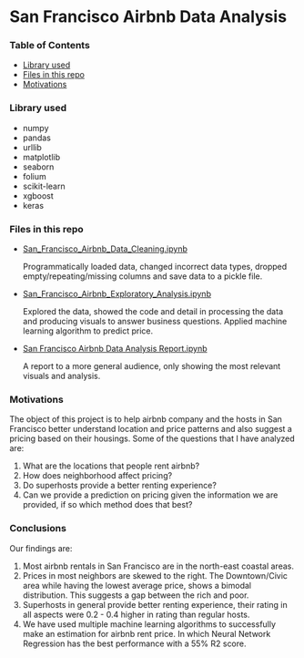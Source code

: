 # San Francisco Airbnb Data Analysis

### Table of Contents
- [Library used](#lib)
- [Files in this repo](#files)
- [Motivations](#motivations)

<a id='lib'></a>
### Library used
- numpy
- pandas
- urllib
- matplotlib
- seaborn
- folium
- scikit-learn
- xgboost
- keras

<a id='files'></a>
### Files in this repo

- [San_Francisco_Airbnb_Data_Cleaning.ipynb](https://github.com/carterjin/Capstion-Project-San-Francisco-Airbnb-Data-Analysis-and-Machine-Learning-Price-Prediction/blob/master/San_Francisco_Airbnb_Data_Cleaning.ipynb)

    Programmatically loaded data, changed incorrect data types, dropped empty/repeating/missing columns and save data to a pickle file.

- [San_Francisco_Airbnb_Exploratory_Analysis.ipynb](https://github.com/carterjin/Capstion-Project-San-Francisco-Airbnb-Data-Analysis-and-Machine-Learning-Price-Prediction/blob/master/San_Francisco_Airbnb_Exploratory_Analysis.ipynb)

    Explored the data, showed the code and detail in processing the data and producing visuals to answer business questions. Applied machine learning algorithm to predict price. 

- [San Francisco Airbnb Data Analysis Report.ipynb](https://github.com/carterjin/Capstion-Project-San-Francisco-Airbnb-Data-Analysis-and-Machine-Learning-Price-Prediction/blob/master/San%20Francisco%20Airbnb%20Data%20Analysis%20Report.ipynb)

    A report to a more general audience, only showing the most relevant visuals and analysis.
    
### Motivations

The object of this project is to help airbnb company and the hosts in San Francisco better understand location and price patterns and also suggest a pricing based on their housings. Some of the questions that I have analyzed are:

1. What are the locations that people rent airbnb?
2. How does neighborhood affect pricing?
3. Do superhosts provide a better renting experience?
4. Can we provide a prediction on pricing given the information we are provided, if so which method does that best?

### Conclusions

Our findings are:
1. Most airbnb rentals in San Francisco are in the north-east coastal areas.
2. Prices in most neighbors are skewed to the right. The Downtown/Civic area while having the lowest average price, shows a bimodal distribution. This suggests a gap between the rich and poor.
3. Superhosts in general provide better renting experience, their rating in all aspects were 0.2 - 0.4 higher in rating than regular hosts.
4. We have used multiple machine learning algorithms to successfully make an estimation for airbnb rent price. In which Neural Network Regression has the best performance with a 55% R2 score.